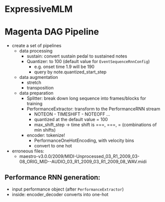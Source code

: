# ExpressiveMLM





# Magenta DAG Pipeline

- create a set of pipelines
  - data processing
    - sustain: convert sustain pedal to sustained notes
    - Quantizer: to 100 (default value for `EventSequenceRnnConfig`)
      - e.g. onset time 1.9 will be 190
      - query by note.quantized_start_step
  - data augmentation
    - stretch
    - transposition
  - data preparation
    - Splitter: break down long sequence into frames/blocks for training
    - PerformanceExtractor: transform to the PerformanceRNN stream
      - NOTEON - TIMESHIFT - NOTEOFF ...
      - quantized at the default value = 100
      - max_shift_step -> time shift is ===, ===, = (combinations of min shifts)
    - encoder: tokenize!
      - PerformanceOneHotEncoding, with velocity bins
      - convert to one hot
- erroneous files:
  - maestro-v3.0.0/2009/MIDI-Unprocessed_03_R1_2009_03-08_ORIG_MID--AUDIO_03_R1_2009_03_R1_2009_08_WAV.midi


## Performance RNN generation:

- input performance object (after `PerformanceExtractor`)
- inside: encoder_decoder converts into one-hot